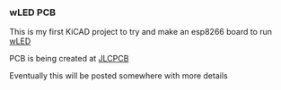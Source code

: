 ### wLED PCB
This is my first KiCAD project to try and make an esp8266 board to run
[wLED](https://github.com/Aircoookie/WLED)


PCB is being created at
[JLCPCB](https://jlcpcb.com/)

Eventually this will be posted somewhere with more details
